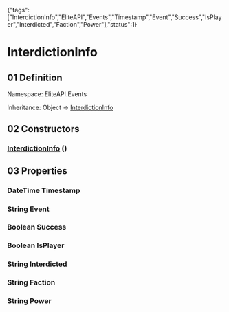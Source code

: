 {"tags":["InterdictionInfo","EliteAPI","Events","Timestamp","Event","Success","IsPlayer","Interdicted","Faction","Power"],"status":1}

# InterdictionInfo

## 01 Definition

Namespace: <span class='code'>EliteAPI.Events</span>

Inheritance: <span class='code'>Object</span> → <span class='code'>[InterdictionInfo](../../EliteAPI/Events/InterdictionInfo.html)</span>

## 02 Constructors

### <span class='code'>[InterdictionInfo](../../EliteAPI/Events/InterdictionInfo.html)</span> ()

## 03 Properties

### <span class='code'>DateTime</span> Timestamp

### <span class='code'>String</span> Event

### <span class='code'>Boolean</span> Success

### <span class='code'>Boolean</span> IsPlayer

### <span class='code'>String</span> Interdicted

### <span class='code'>String</span> Faction

### <span class='code'>String</span> Power

